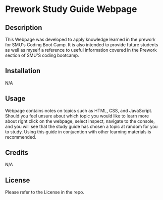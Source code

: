 # Prework Study Guide Webpage

## Description

This Webpage was developed to apply knowledge learned in the prework for SMU's Coding Boot Camp. It is also intended to provide future students as well as myself  a reference to useful information covered in the Prework section of SMU'S coding bootcamp.


## Installation

N/A
## Usage
Webpage contains notes on topics such as HTML, CSS, and JavaScript.  Should you feel unsure about which topic you would like to learn more about right click on the webpage, select inspect, navigate to the console,
and you will see that the study guide has chosen a topic at random for you to study. Using this guide in conjucntion with other learning materials is recommended.

## Credits

N/A

## License

Please refer to the License in the repo.
